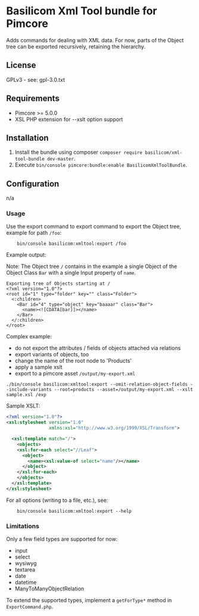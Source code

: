 # Basilicom Xml Tool bundle for Pimcore

Adds commands for dealing with XML data. For now, parts
of the Object tree can be exported recursively, retaining
the hierarchy.   

## License

GPLv3 - see: gpl-3.0.txt

## Requirements

* Pimcore >= 5.0.0
* XSL PHP extension for --xslt option support

## Installation

1) Install the bundle using composer `composer require basilicom/xml-tool-bundle dev-master`.
2) Execute `bin/console pimcore:bundle:enable BasilicomXmlToolBundle`.


## Configuration

n/a

### Usage

Use the export command to export command to export
the Object tree, example for path ```/foo```: 

```
    bin/console basilicom:xmltool:export /foo
```

Example output:

Note: The Object tree ```/``` contains in the example a single Object of 
the Object Class ```Bar``` with a single Input property of ```name```.

```
Exporting tree of Objects starting at /
<?xml version="1.0"?>
<root id="1" type="folder" key="" class="Folder">
  <:children>
    <Bar id="4" type="object" key="baaaar" class="Bar">
      <name><![CDATA[bar]]></name>
    </Bar>
  </:children>
</root>
```

Complex example:

* do not export the attributes / fields of objects attached via relations
* export variants of objects, too
* change the name of the root node to 'Products'
* apply a sample xslt
* export to a pimcore asset ```/output/my-export.xml```

```
./bin/console basilicom:xmltool:export --omit-relation-object-fields --include-variants --root=products --asset=/output/my-export.xml --xslt sample.xsl /exp
```

Sample XSLT:

```xml
<?xml version="1.0"?>
<xsl:stylesheet version="1.0"
                xmlns:xsl="http://www.w3.org/1999/XSL/Transform">

  <xsl:template match="/">
    <objects>
    <xsl:for-each select="//Leaf">
      <object>
        <name><xsl:value-of select="name"/></name>
      </object>
    </xsl:for-each>
    </objects>
  </xsl:template>
</xsl:stylesheet>
```

For all options (writing to a file, etc.), see:

```
    bin/console basilicom:xmltool:export --help
```

### Limitations

Only a few field types are supported for now:

* input
* select
* wysiwyg
* textarea
* date
* datetime
* ManyToManyObjectRelation

To extend the supported types, implement a
```getForType*``` method in ```ExportCommand.php```.


